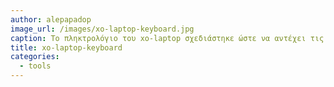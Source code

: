```yaml
---
author: alepapadop
image_url: /images/xo-laptop-keyboard.jpg
caption: Το πληκτρολόγιο του xo-laptop σχεδιάστηκε ώστε να αντέχει τις κακουχίες και την επαφή με υγρά.
title: xo-laptop-keyboard
categories:
  - tools
---
```

